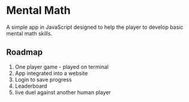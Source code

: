 # Mental Math

A simple app in JavaScript designed to help the player to develop basic mental math skills.

## Roadmap

1. One player game - played on terminal
2. App integrated into a website
3. Login to save progress
4. Leaderboard
5. live duel against another human player
